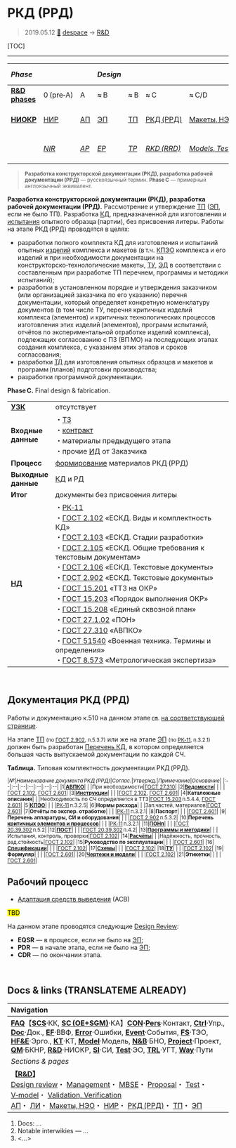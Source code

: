 # РКД (РРД)
> 2019.05.12 [🚀](../index/index.md) [despace](index.md) → [R&D](rnd.md)

[TOC]

---

|*Phase*| | |*Design*| | | | |*Mass prod.:*| |
|:--|:--|:--|:--|:--|:--|:--|:--|:--|:--|
|**[R&D phases](rnd.md)**|0 (pre‑A)|A|≈ B|≈ B|≈ C|≈ C/D|≈ E|…|F|
|**[НИОКР](rnd.md)**|[НИР](rnd_0.md)|[АП](rnd_ap.md)|[ЭП](rnd_ep.md)|[ТП](rnd_tp.md)|[РКД (РРД)](rnd_rkd.md)|[Макеты, НЭО](test.md)|[ЛИ](rnd_e.md)|ПСП → СП → ПЭ|Вывод|
| |*[NIR](rnd_0.md)*|*[AP](rnd_ap.md)*|*[EP](rnd_ep.md)*|*[TP](rnd_tp.md)*|*[RKD (RRD)](rnd_rkd.md)*|*[Models, Tests](test.md)*|*[LI](rnd_e.md)*|*PSP → SP → PE*|*Closeout*|

> <small>**Разработка конструкторской документации (РКД), разработка рабочей документации (РРД)** — русскоязычный термин. **Phase C** — примерный англоязычный эквивалент.</small>

**Разработка конструкторской документации (РКД), разработка рабочей документации (РРД).** Рассмотрение и утверждение [ТП](rnd_tp.md) ([ЭП](rnd_ep.md), если не было ТП). Разработка [КД](doc.md), предназначенной для изготовления и [испытания](test.md) опытного образца (партии), без присвоения литеры. Работы на этапе РКД (РРД) проводятся в целях:

   - разработки полного комплекта КД для изготовления и испытаний опытных [изделий](unit.md) комплекса и макетов (в т.ч. [КПЭО](ctpr.md) комплекса и его изделий и при необходимости документации на конструкторско‑технологические макеты, [ТУ](specification.md), [ЭД](doc.md) в соответствии с составленным при разработке ТП перечнем, программы и методики испытаний);
   - разработки в установленном порядке и утверждения заказчиком (или организацией заказчика по его указанию) перечня документации, который определяет конкретную номенклатуру документов (в том числе ТУ, перечня критичных изделий комплекса (элементов) и критичных технологических процессов изготовления этих изделий (элементов), программ испытаний, отчётов по экспериментальной отработке изделий комплекса), подлежащих согласованию с ПЗ (ВП МО) на последующих этапах создания комплекса, с указанием этих этапов и сроков согласования;
   - разработки [ТД](doc.md) для изготовления опытных образцов и макетов и программ (планов) подготовки производства;
   - разработки программной документации.

**Phase C.** Final design & fabrication.

| | |
|:--|:--|
|**[УЗК](cml.md)**|отсутствует|
|**Входные<br> данные**|・[ТЗ](tor.md)<br> ・[контракт](contract.md)<br> ・материалы предыдущего этапа<br> ・прочие [ИД](init_data.md) от Заказчика|
|**Процесс**|[формирование](dont_panic.md#Словоблудие) материалов РКД (РРД)|
|**Выходные<br> данные**|[КД](doc.md) и РД|
|**Итог**|документы без присвоения литеры|
|**[НД](doc.md)**|・[РК‑11](const_rk.md)<br> ・[ГОСТ 2.102](гост_2_102.md) «ЕСКД. Виды и комплектность КД»<br> ・[ГОСТ 2.103](гост_2_103.md) «ЕСКД. Стадии разработки»<br> ・[ГОСТ 2.105](гост_2_105.md) «ЕСКД. Общие требования к текстовым документам»<br> ・[ГОСТ 2.106](гост_2_106.md) «ЕСКД. Текстовые документы»<br> ・[ГОСТ 2.902](гост_2_902.md) «ЕСКД. Текстовые документы»<br> ・[ГОСТ 15.201](гост_15_201.md) «ТТЗ на ОКР»<br> ・[ГОСТ 15.203](гост_15_203.md) «Порядок выполнения ОКР»<br> ・[ГОСТ 15.208](гост_15_208.md) «Единый сквозной план»<br> ・[ГОСТ 27.1.02](гост_27_1_02.md) «ПОН»<br> ・[ГОСТ 27.310](гост_27_310.md) «АВПКО»<br> ・[ГОСТ 51540](гост_51540.md) «Военная техника. Термины и определения»<br> ・[ГОСТ 8.573](гост_8_573.md) «Метрологическая экспертиза»|



<p style="page-break-after:always"> </p>

## Документация РКД (РРД)
Работы и документацию к.510 на данном этапе ㎝. [на соответствующей странице](contact/lav.md).

На этапе [ТП](rnd_tp.md) <small>(по [ГОСТ 2.902](гост_2_902.md), п.5.3.7)</small> или же на этапе [ЭП](rnd_ep.md) <small>(по [РК‑11](const_rk.md), п.3.2.1)</small> должен быть разработан [Перечень КД](list_ddoc.md), в котором определяется большая часть выпускаемой документации по каждой СЧ.

**Таблица.** Типовая комплектность документации РКД (РРД).

<small>

|*№*|*Наименование документа РКД (РРД)*|*Соглас.*|*Утвержд.*|*Примечание*|*Основание*|
|:--|:--|:--|:--|:--|:--|:--|
|1|**[АВПКО](fmeca.md)**| | |При необходимости|[ГОСТ 27.310](гост_27_310.md)|
|2|**[Ведомости](liod.md)**| | | |[ГОСТ 2.102](гост_2_102.md), [ГОСТ 2.601](гост_2_601.md)|
|3|**[Инструкции](инструкции.md)**| | | |[ГОСТ 2.102](гост_2_102.md), [ГОСТ 2.601](гост_2_601.md)|
|4|**Каталожные описания**| | |Необходимость по СЧ определяется в ТТЗ|[ГОСТ 15.203](гост_15_203.md) п.5.4.4, [ГОСТ 2.601](гост_2_601.md)|
|5|**[КПЭО](ctpr.md)**| | | |[РК‑11](const_rk.md) п.3.2.5|
|6|**Нормы расхода**| | |Зап.частей, материалов|[ГОСТ 2.601](гост_2_601.md)|
|7|**Отчёты по экспер. отработке**| | | |[РК‑11](const_rk.md) п.3.2.1|
|8|**Паспорт**| | | |[ГОСТ 2.601](гост_2_601.md)|
|9|**Перечень аппаратуры, СИ и оборудования**| | | |[ГОСТ 2.902](гост_2_902.md) п.5.3.2|
|10|**Перечень [критичных элементов и процессов](sens_elem.md)**| | | |[РК‑11](const_rk.md) п.3.2.1|
|11|**[ПОНп](qm.md)**| | | |[ГОСТ 20.39.302](гост_20_39_302.md) п.5.2|
|12|**[ПОСТ](qm.md)**| | | |[ГОСТ 20.39.302](гост_20_39_302.md) п.4.2|
|13|**[Программы и методики](pmot.md)**| | |Испытания, контроль, проверки|[ГОСТ 2.102](гост_2_102.md)|
|14|**[Расчёты](calc.md)**| | |Надёжность, прочность, рад.стойкость|[ГОСТ 2.102](гост_2_102.md)|
|15|**Руководство по эксплуатации**| | | |[ГОСТ 2.601](гост_2_601.md)|
|16|**[Спецификации](specification.md)**| | | |[ГОСТ 2.102](гост_2_102.md)|
|17|**[Схемы](doc.md)**| | | |[ГОСТ 2.102](гост_2_102.md)|
|18|**[ТУ](specification.md)**| | | |[ГОСТ 2.102](гост_2_102.md)|
|19|**Формуляр**| | | |[ГОСТ 2.601](гост_2_601.md)|
|20|**[Чертежи и модели](draft_model.md)**| | | |[ГОСТ 2.102](гост_2_102.md)|
|21|**Этикетки**| | | |[ГОСТ 2.601](гост_2_601.md)|

</small>



## Рабочий процесс
   - [Адаптация средств выведения](асв.md) (АСВ)

<mark>TBD</mark>

На данном этапе проводятся следующие [Design Review](design_review.md):

   - **EQSR** — в процессе, если не было на [ЭП](rnd_ep.md);
   - **PDR** — в начале этапа, если не было на [ЭП](rnd_ep.md);
   - **CDR** — по окончании этапа.



<p style="page-break-after:always"> </p>

## Docs & links (TRANSLATEME ALREADY)
|Navigation|
|:--|
|**[FAQ](faq.md)**【**[SCS](scs.md)**·КК, **[SC (OE+SGM)](sc.md)**·КА】**[CON](contact.md)·[Pers](person.md)**·Контакт, **[Ctrl](control.md)**·Упр., **[Doc](doc.md)**·Док., **[EF](ef.md)**·ВВФ, **[Error](error.md)**·Ошибки, **[Event](event.md)**·События, **[FS](fs.md)**·ТЭО, **[HF&E](hfe.md)**·Эрго., **[KT](kt.md)**·КТ, **[Model](model.md)**·Модель, **[N&B](nnb.md)**·БНО, **[Project](project.md)**·Проект, **[QM](qm.md)**·БКНР, **[R&D](rnd.md)**·НИОКР, **[SI](si.md)**·СИ, **[Test](test.md)**·ЭО, **[TRL](trl.md)**·УГТ, **[Way](way.md)**·Пути|
|*Sections & pages*|
|**【[R&D](rnd.md)】**<br> [Design review](design_review.md)・ [Management](mgmt.md)・ [MBSE](mbse.md)・ [Proposal](proposal.md)・ [Test](test.md)・ [V‑model](v_model.md)・ [Validation, Verification](val_ver.md)<br> [АП](rnd_ap.md)・ [ЛИ](rnd_e.md)・ [Макеты, НЭО](test.md)・ [НИР](rnd_0.md)・ [РКД (РРД)](rnd_rkd.md)・ [ТП](rnd_tp.md)・ [ЭП](rnd_ep.md)|

   1. Docs: …
   1. Notable interwikies — …
   1. <…>
